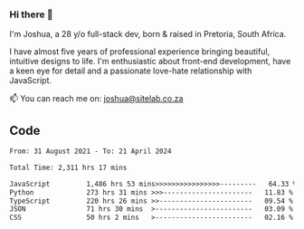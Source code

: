 ### Hi there 👋

I'm Joshua, a 28 y/o full-stack dev, born & raised in Pretoria, South Africa. 

I have almost five years of professional experience bringing beautiful, intuitive designs to life. I'm enthusiastic about front-end development, have a keen eye for detail and a passionate love-hate relationship with JavaScript.

📫 You can reach me on: joshua@sitelab.co.za

## **Code**

<!--START_SECTION:waka-->

```txt
From: 31 August 2021 - To: 21 April 2024

Total Time: 2,311 hrs 17 mins

JavaScript         1,486 hrs 53 mins>>>>>>>>>>>>>>>>---------   64.33 %
Python             273 hrs 31 mins >>>----------------------   11.83 %
TypeScript         220 hrs 26 mins >>-----------------------   09.54 %
JSON               71 hrs 30 mins  >------------------------   03.09 %
CSS                50 hrs 2 mins   >------------------------   02.16 %
```

<!--END_SECTION:waka-->
